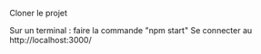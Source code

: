 Cloner le projet 

Sur un terminal : faire la commande "npm start" 
Se connecter au http://localhost:3000/
